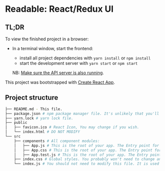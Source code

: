 # Readable: React/Redux UI

## TL;DR

To view the finished project in a browser:

* In a terminal window, start the frontend:

  * install all project dependencies with `yarn install` or `npm install`
  * start the development server with `yarn start` or `npm start`

  NB: [Make sure the API server is also running](../api-server/README.md).

This project was bootstrapped with [Create React App](https://github.com/facebookincubator/create-react-app).

## Project structure

```bash
├── README.md - This file.
├── package.json # npm package manager file. It's unlikely that you'll need to modify this.
├── yarn.lock # yarn lock file.
├── public
│   ├── favicon.ico # React Icon, You may change if you wish.
│   └── index.html # DO NOT MODIFY
└── src
    ├── components # All component modules:
    │   ├── App.js # This is the root of your app. The Entry point for all.
    │   ├── App.css # This is the root of your app. The Entry point for all.
    │   ├── App.test.js # This is the root of your app. The Entry point for all.
    ├── index.css # Global styles. You probably won't need to change anything here.
    └── index.js # You should not need to modify this file. It is used for DOM rendering only.
```
